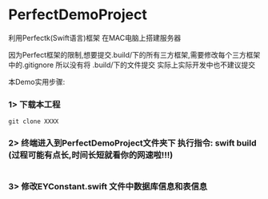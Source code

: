 # PerfectDemoProject
利用Perfectk(Swift语言)框架 在MAC电脑上搭建服务器

因为Perfect框架的限制,想要提交.build/下的所有三方框架,需要修改每个三方框架中的.gitignore 所以没有将 .build/下的文件提交 实际上实际开发中也不建议提交

本Demo实用步骤:                    
### 1> 下载本工程
```
git clone XXXX
```
### 2> 终端进入到PerfectDemoProject文件夹下 执行指令: swift build  (过程可能有点长,时间长短就看你的网速啦!!!)      
```
```

### 3> 修改EYConstant.swift 文件中数据库信息和表信息
```
```

